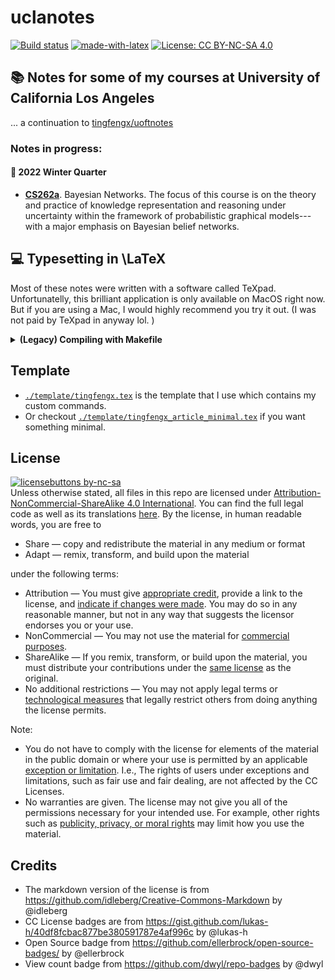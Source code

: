 # uclanotes
[![Build status](https://ci.appveyor.com/api/projects/status/pjxh5g91jpbh7t84?svg=true)](https://github.com/tingfengx/uoftnotes)
[![made-with-latex](https://img.shields.io/badge/Made%20with-LaTeX-1f425f.svg)](https://www.latex-project.org/)
[![License: CC BY-NC-SA 4.0](https://img.shields.io/badge/License-CC%20BY--NC--SA%204.0-lightgrey.svg)](https://creativecommons.org/licenses/by-nc-sa/4.0/)
<!-- [![HitCount](http://hits.dwyl.io/tingfengx/uoftnotes.svg)](http://hits.dwyl.io/tingfengx/uoftnotes) -->

## &#x1F4DA; Notes for some of my courses at University of California Los Angeles  
... a continuation to [tingfengx/uoftnotes](https://tingfengx.com/uoftnotes/)
  
### **Notes in progress:**  
#### &#128210; 2022 Winter Quarter
- [**CS262a**](./2022W/CS262a/bayesian.pdf/). Bayesian Networks. The focus of this course is on the theory and practice of knowledge representation and reasoning under uncertainty within the framework of probabilistic graphical models---with a major emphasis on Bayesian belief networks.
  
   
## &#x1F4BB; Typesetting in \LaTeX
Most of these notes were written with a software called TeXpad. Unfortunatelly, this brilliant application is only available on MacOS right now. But if you are using a Mac, I would highly recommend you try it out. (I was not paid by TeXpad in anyway lol. )
<details>
  <summary><b>(Legacy) Compiling with Makefile</b></summary>
  
- Compiled using ```pdflatex```:
``````
$ pdflatex --version
pdfTeX 3.14159265-2.6-1.40.20 (TeX Live 2019)
kpathsea version 6.3.1
Copyright 2019 Han The Thanh (pdfTeX) et al.   
``````  
  
- Compilation automated with ```latexmk```:
``````
$ latexmk -version
Latexmk, John Collins, 26 Dec. 2019. Version 4.67
``````  
This is particularly useful to automate the multiple runs of ```pdflatex``` needed for some documents.  
- Please note that some of these notes used the LaTeX package `minted`. To compile the documents containing `minted` using ```latexmk```, you need to use the shell escape flag. Please (create if not exist) add the following to your `~/.latexmkrc`.
``````
$latex = 'latex -interaction=nonstopmode -shell-escape';
$pdflatex = 'pdflatex -interaction=nonstopmode -shell-escape';
``````  
- [Make](https://www.gnu.org/software/make/) is a build automation tool that automatically builds executable programs and libraries from source code by reading files called Makefiles which specify how to derive the target program. In the project, we are using it to automate the compilation of the pdf documents from the LaTeX source codes using ```pdflatex``` as well as clean up all the not needed auxilary log files. 
</details>

## Template
- [```./template/tingfengx.tex```](./template/tingfengx.tex) is the template that I use which contains my custom commands. 
- Or checkout [```./template/tingfengx_article_minimal.tex```](./template/tingfengx_article_minimal.tex) if you want something minimal. 

## License 
[![licensebuttons by-nc-sa](https://licensebuttons.net/l/by-nc-sa/3.0/88x31.png)](https://creativecommons.org/licenses/by-nc-sa/4.0)    
Unless otherwise stated, all files in this repo are licensed under [Attribution-NonCommercial-ShareAlike 4.0 International](https://creativecommons.org/licenses/by-nc-sa/4.0/). You can find the full legal code as well as its translations [here](https://creativecommons.org/licenses/by-nc-sa/4.0/legalcode). By the license, in human readable words, you are free to
- Share — copy and redistribute the material in any medium or format
- Adapt — remix, transform, and build upon the material

under the following terms:

- Attribution — You must give [appropriate credit](https://wiki.creativecommons.org/wiki/License_Versions#Detailed_attribution_comparison_chart), provide a link to the license, and [indicate if changes were made](https://wiki.creativecommons.org/wiki/License_Versions#Modifications_and_adaptations_must_be_marked_as_such). You may do so in any reasonable manner, but not in any way that suggests the licensor endorses you or your use.
- NonCommercial — You may not use the material for [commercial purposes](https://creativecommons.org/faq/#Does_my_use_violate_the_NonCommercial_clause_of_the_licenses.3F).
- ShareAlike — If you remix, transform, or build upon the material, you must distribute your contributions under the [same license](https://creativecommons.org/share-your-work/licensing-considerations/compatible-licenses) as the original.
- No additional restrictions — You may not apply legal terms or [technological measures](https://wiki.creativecommons.org/wiki/License_Versions#Application_of_effective_technological_measures_by_users_of_CC-licensed_works_prohibited) that legally restrict others from doing anything the license permits.

Note:

- You do not have to comply with the license for elements of the material in the public domain or where your use is permitted by an applicable [exception or limitation](https://creativecommons.org/faq/#Do_Creative_Commons_licenses_affect_exceptions_and_limitations_to_copyright.2C_such_as_fair_dealing_and_fair_use.3F). I.e., The rights of users under exceptions and limitations, such as fair use and fair dealing, are not affected by the CC Licenses.
- No warranties are given. The license may not give you all of the permissions necessary for your intended use. For example, other rights such as [publicity, privacy, or moral rights](https://wiki.creativecommons.org/wiki/Considerations_for_licensors_and_licensees) may limit how you use the material.

## Credits 
- The markdown version of the license is from https://github.com/idleberg/Creative-Commons-Markdown by @idleberg
- CC License badges are from https://gist.github.com/lukas-h/40df8fcbac877be380591787e4af996c by @lukas-h
- Open Source badge from https://github.com/ellerbrock/open-source-badges/ by @ellerbrock
- View count badge from https://github.com/dwyl/repo-badges by @dwyl
